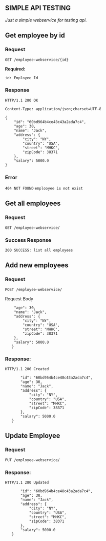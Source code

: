 SIMPLE API TESTING
----
  _Just a simple webservice for testing api._

## Get employee by id
### Request
 
`GET /employee-webservice/{id}` 
  
**Required:**
 
   `id: Employee Id`

### Response

	
`HTTP/1.1 200 OK`

`Content-Type: application/json;charset=UTF-8`
    
    {
        "id": "60bd964b4ce48c43a2ada7c4",
        "age": 30,
        "name": "Jack",
        "address": {
            "city": "NY",
            "country": "USA",
            "street": "MHKC",
            "zipCode": 38371
        },
        "salary": 5000.0
    }
 
### Error
`404 NOT FOUND`
`emplooyee is not exist`
  
## Get all employees
### Request
`GET /employee-webservice/`
### Success Response
`200 SUCCESS: list all employees`

## Add new employees
### Request
`POST /employee-webservice/`

Request Body
```{
   	"age": 30,
   	"name": "Jack",
   	"address": {
   		"city": "NY",
   		"country": "USA",
   		"street": "MHKC",
   		"zipCode": 38371
   	},
   	"salary": 5000.0
   }
```

### Response: 
`HTTP/1.1 200 Created`

```{
       "id": "60bd964b4ce48c43a2ada7c4",
       "age": 30,
       "name": "Jack",
       "address": {
           "city": "NY",
           "country": "USA",
           "street": "MHKC",
           "zipCode": 38371
       },
       "salary": 5000.0
   }
```
## Update Employee
### Request

`PUT /employee-webservice/`

### Response: 
`HTTP/1.1 200 Updated`

```{
       "id": "60bd964b4ce48c43a2ada7c4",
       "age": 30,
       "name": "Jack",
       "address": {
           "city": "NY",
           "country": "USA",
           "street": "MHKC",
           "zipCode": 38371
       },
       "salary": 5000.0
   }
```
